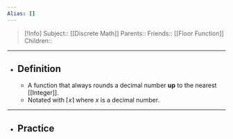 ```yaml
---
Alias: []
---
```

> [!Info]
> Subject:: [[Discrete Math]]
> Parents:: 
> Friends:: [[Floor Function]]
> Children:: 
---
- ## Definition
	- A function that always rounds a decimal number **up** to the nearest [[Integer]].
	- Notated with $\lceil x \rceil$ where $x$ is a decimal number.
---
- ## Practice